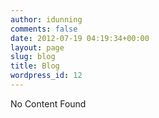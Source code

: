 ```yaml
---
author: idunning
comments: false
date: 2012-07-19 04:19:34+00:00
layout: page
slug: blog
title: Blog
wordpress_id: 12
---
```


No Content Found
